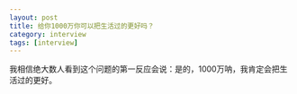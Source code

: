 ```yaml
---
layout: post
title: 给你1000万你可以把生活过的更好吗？
category: interview
tags: [interview]
---
```


我相信绝大数人看到这个问题的第一反应会说：是的，1000万呐，我肯定会把生活过的更好。